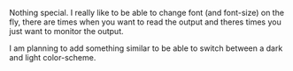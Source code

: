 
Nothing special. I really like to be able to change font (and font-size) on the fly, there are times when you want to read the output and theres times you just want to monitor the output. 

I am planning to add something similar to be able to switch between a dark and light color-scheme.
